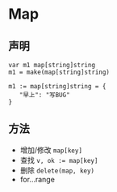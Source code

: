 # Map
## 声明
```
var m1 map[string]string
m1 = make(map[string]string)

m1 := map[string]string = {
   "早上": "写BUG"
}
```
## 方法
- 增加/修改 ```map[key]```
- 查找 ```v, ok := map[key]```
- 删除 ```delete(map, key)```
- for...range